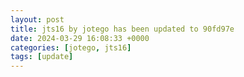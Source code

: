 ```yaml
---
layout: post
title: jts16 by jotego has been updated to 90fd97e
date: 2024-03-29 16:08:33 +0000
categories: [jotego, jts16]
tags: [update]
---
```


